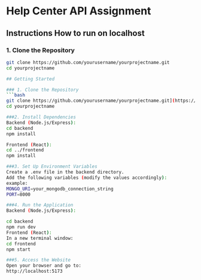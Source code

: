 # Help Center API Assignment

## Instructions How to run on localhost

### 1. Clone the Repository

```bash
git clone https://github.com/yourusername/yourprojectname.git
cd yourprojectname

## Getting Started

### 1. Clone the Repository
```bash
git clone https://github.com/yourusername/yourprojectname.git](https://github.com/soheb21/fullstack-assignment/tree/main
cd yourprojectname

###2. Install Dependencies
Backend (Node.js/Express):
cd backend
npm install

Frontend (React):
cd ../frontend
npm install

###3. Set Up Environment Variables
Create a .env file in the backend directory.
Add the following variables (modify the values accordingly):
example:
MONGO_URI=your_mongodb_connection_string
PORT=8000

###4. Run the Application
Backend (Node.js/Express):

cd backend
npm run dev
Frontend (React):
In a new terminal window:
cd frontend
npm start

###5. Access the Website
Open your browser and go to:
http://localhost:5173
